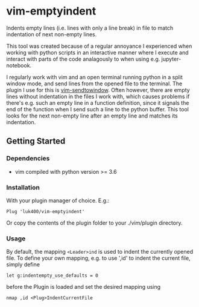 # vim-emptyindent

Indents empty lines (i.e. lines with only a line break) in file to match indentation of next non-empty lines.

This tool was created because of a regular annoyance I experienced when working with python scripts in an interactive manner where I execute and interact with parts of the code analagously to when using e.g. jupyter-notebook. 

I regularly work with vim and an open terminal running python in a split window mode, and send lines from the opened file to the terminal. The plugin I use for this is [vim-sendtowindow](https://github.com/karoliskoncevicius/vim-sendtowindow). 
Often however, there are empty lines without indentation in the files I work with, which causes problems if there's e.g. such an empty line in a function definition, since it signals the end of the function when I send such a line to the python buffer. 
This tool looks for the next non-empty line after an empty line and matches its indentation.


## Getting Started

### Dependencies

* vim compiled with python version >= 3.6

### Installation

With your plugin manager of choice. E.g.:

```
Plug 'luk400/vim-emptyindent' 
```

Or copy the contents of the plugin folder to your ./vim/plugin directory.

### Usage

By default, the mapping `<Leader>ind` is used to indent the currently opened file.
To define your own mapping, e.g. to use ',id' to indent the current file, simply define
```
let g:indentempty_use_defaults = 0
```
before the Plugin is loaded and set the desired mapping using
```
nmap ,id <Plug>IndentCurrentFile
```
